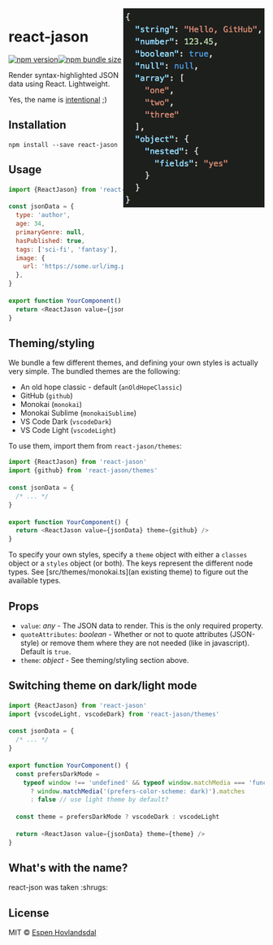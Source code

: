<img align="right" width="278" height="392" src="assets/screenshot.gif" alt="react-jason screenshot">

# react-jason

[![npm version](https://img.shields.io/npm/v/react-jason.svg?style=flat-square)](https://www.npmjs.com/package/react-jason)[![npm bundle size](https://img.shields.io/bundlephobia/minzip/react-jason?style=flat-square)](https://bundlephobia.com/result?p=react-jason)

Render syntax-highlighted JSON data using React. Lightweight.

Yes, the name is [intentional](#whats-with-the-name) ;)

## Installation

```
npm install --save react-jason
```

## Usage

```js
import {ReactJason} from 'react-jason'

const jsonData = {
  type: 'author',
  age: 34,
  primaryGenre: null,
  hasPublished: true,
  tags: ['sci-fi', 'fantasy'],
  image: {
    url: 'https://some.url/img.png',
  },
}

export function YourComponent() {
  return <ReactJason value={jsonData} />
}
```

## Theming/styling

We bundle a few different themes, and defining your own styles is actually very simple. The bundled themes are the following:

- An old hope classic - default (`anOldHopeClassic`)
- GitHub (`github`)
- Monokai (`monokai`)
- Monokai Sublime (`monokaiSublime`)
- VS Code Dark (`vscodeDark`)
- VS Code Light (`vscodeLight`)

To use them, import them from `react-jason/themes`:

```js
import {ReactJason} from 'react-jason'
import {github} from 'react-jason/themes'

const jsonData = {
  /* ... */
}

export function YourComponent() {
  return <ReactJason value={jsonData} theme={github} />
}
```

To specify your own styles, specify a `theme` object with either a `classes` object or a `styles` object (or both). The keys represent the different node types. See [src/themes/monokai.ts](an existing theme) to figure out the available types.

## Props

- `value`: _any_ - The JSON data to render. This is the only required property.
- `quoteAttributes`: _boolean_ - Whether or not to quote attributes (JSON-style) or remove them where they are not needed (like in javascript). Default is `true`.
- `theme`: _object_ - See theming/styling section above.

## Switching theme on dark/light mode

```js
import {ReactJason} from 'react-jason'
import {vscodeLight, vscodeDark} from 'react-jason/themes'

const jsonData = {
  /* ... */
}

export function YourComponent() {
  const prefersDarkMode =
    typeof window !== 'undefined' && typeof window.matchMedia === 'function'
      ? window.matchMedia('(prefers-color-scheme: dark)').matches
      : false // use light theme by default?

  const theme = prefersDarkMode ? vscodeDark : vscodeLight

  return <ReactJason value={jsonData} theme={theme} />
}
```

## What's with the name?

react-json was taken :shrugs:

## License

MIT © [Espen Hovlandsdal](https://espen.codes/)
